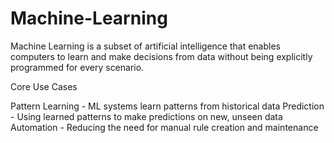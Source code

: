 # Machine-Learning
Machine Learning is a subset of artificial intelligence that enables computers to learn and make decisions from data without being explicitly programmed for every scenario.

Core Use Cases

Pattern Learning - ML systems learn patterns from historical data
Prediction - Using learned patterns to make predictions on new, unseen data
Automation - Reducing the need for manual rule creation and maintenance
